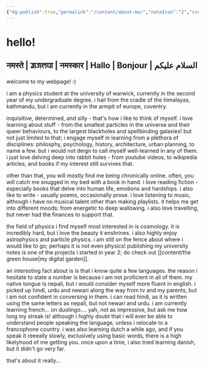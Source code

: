```yaml
---
{"dg-publish":true,"permalink":"/content/about-me/","noteIcon":"2","created":"2025-02-12T16:08:30.067+00:00","updated":"2025-02-12T17:09:05.149+00:00"}
---
```


# hello!
## नमस्ते | 𑐖𑑂𑐰𑐖𑐮𑐥𑐵 | नमस्कार | Hallo | Bonjour |  السلام علیکم

welcome to my webpage! :)

i am a physics student at the university of warwick, currently in the second year of my undergraduate degree. i hail from the cradle of the himalayas, kathmandu, but i am currently in the armpit of europe, coventry.

inquisitive, determined, and silly - that's how i like to think of myself. i love learning about stuff - from the smallest particles in the universe and their queer behaviours, to the largest blackholes and spellbinding galaxies! but not just limited to that; i engage myself in learning from a plethora of disciplines: philosphy, psychology, history, architecture, urban planning, to name a few. but i would not deign to call myself well-learned in any of them. i just love delving deep into rabbit holes - from youtube videos, to wikipedia articles, and books if my interest still survives that.

other than that, you will mostly find me being chronically online. often, you will catch me snugged in my bed with a book in hand. i love reading fiction - especially books that delve into human life, emotions and hardships. i also like to write - usually poems, occasionally prose. i love listening to music, although i have no musical talent other than making playlists. it helps me get into different moods: from energetic to deep wallowing. i also love travelling, but never had the finances to support that. 

the field of physics i find myself most interested in is cosmology. it is incredibly hard, but i love the beauty it enshrines. i also highly enjoy astrophysics and particle physics. i am still on the fence about where i would like to go; perhaps it is not even physics!  publishing my university notes is one of the projects i started in year 2; do check out [[content/the green house\|my digital garden]].

an interesting fact about is is that i know quite a few languages. the reason i hesitate to state a number is because i am not proficient in all of them. my native tongue is nepali, but i would consider myself more fluent in english. i picked up hindi, urdu and newari along the way from tv and my parents, but i am not confident in conversing in them. i can read hindi, as it is written using the same letters as nepali, but not newari and urdu. i am currently learning french... on duolingo.... yah, not as impressive, but ask me how long my streak is! although i highly doubt that i will ever be able to understand people speaking the language, unless i relocate to a francophone country. i was also learning dutch a while ago, and if you speak it reeeally slowly,  exclusively using basic words, there is a high likelyhood of me getting you. once upon a time, i also tried learning danish, but it didn't go very far.

that's about it really...


